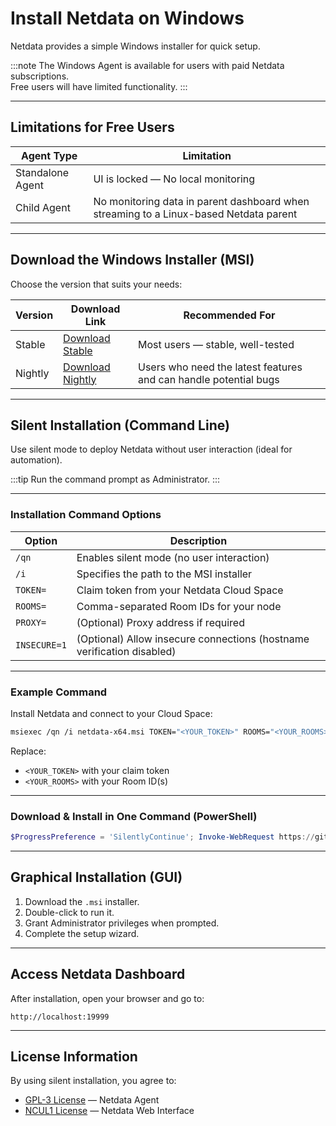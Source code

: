 # Install Netdata on Windows

Netdata provides a simple Windows installer for quick setup.

:::note 
The Windows Agent is available for users with paid Netdata subscriptions.  
Free users will have limited functionality.
:::

---

## Limitations for Free Users

| Agent Type       | Limitation                                                                            |
|------------------|---------------------------------------------------------------------------------------|
| Standalone Agent | UI is locked — No local monitoring                                                    |
| Child Agent      | No monitoring data in parent dashboard when streaming to a Linux-based Netdata parent |

---

## Download the Windows Installer (MSI)

Choose the version that suits your needs:

| Version | Download Link                                                                                             | Recommended For                                                  |
|---------|-----------------------------------------------------------------------------------------------------------|------------------------------------------------------------------|
| Stable  | [Download Stable](https://github.com/netdata/netdata/releases/latest/download/netdata-x64.msi)            | Most users — stable, well-tested                                 |
| Nightly | [Download Nightly](https://github.com/netdata/netdata-nightlies/releases/latest/download/netdata-x64.msi) | Users who need the latest features and can handle potential bugs |

---

## Silent Installation (Command Line)

Use silent mode to deploy Netdata without user interaction (ideal for automation).

:::tip
Run the command prompt as Administrator.
:::

---

### Installation Command Options

| Option       | Description                                                            |
|--------------|------------------------------------------------------------------------|
| `/qn`        | Enables silent mode (no user interaction)                              |
| `/i`         | Specifies the path to the MSI installer                                |
| `TOKEN=`     | Claim token from your Netdata Cloud Space                              |
| `ROOMS=`     | Comma-separated Room IDs for your node                                 |
| `PROXY=`     | (Optional) Proxy address if required                                   |
| `INSECURE=1` | (Optional) Allow insecure connections (hostname verification disabled) |

---

### Example Command

Install Netdata and connect to your Cloud Space:

```bash
msiexec /qn /i netdata-x64.msi TOKEN="<YOUR_TOKEN>" ROOMS="<YOUR_ROOMS>"
```

Replace:

- `<YOUR_TOKEN>` with your claim token
- `<YOUR_ROOMS>` with your Room ID(s)

---

### Download & Install in One Command (PowerShell)

```powershell
$ProgressPreference = 'SilentlyContinue'; Invoke-WebRequest https://github.com/netdata/netdata/releases/latest/download/netdata-x64.msi -OutFile "netdata-x64.msi"; msiexec /qn /i netdata-x64.msi TOKEN=<YOUR_TOKEN> ROOMS=<YOUR_ROOMS>
```

---

## Graphical Installation (GUI)

1. Download the `.msi` installer.
2. Double-click to run it.
3. Grant Administrator privileges when prompted.
4. Complete the setup wizard.

---

## Access Netdata Dashboard

After installation, open your browser and go to:

```
http://localhost:19999
```

---

## License Information

By using silent installation, you agree to:

- [GPL-3 License](https://raw.githubusercontent.com/netdata/netdata/refs/heads/master/LICENSE) — Netdata Agent
- [NCUL1 License](https://app.netdata.cloud/LICENSE.txt) — Netdata Web Interface